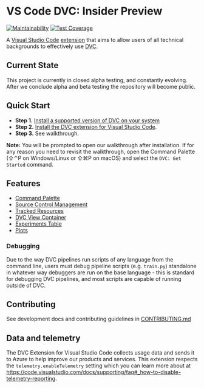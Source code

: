# VS Code DVC: Insider Preview

<!--- These will be broken until the repo is public --->
<!--- [![Continuous Integration](https://github.com/iterative/vscode-dvc/actions/workflows/continuous-integration.yml/badge.svg)](https://github.com/iterative/vscode-dvc/actions/workflows/continuous-integration.yml) --->
<!--- [![Cross-Platform Test](https://github.com/iterative/vscode-dvc/actions/workflows/cross-platform-test.yml/badge.svg)](https://github.com/iterative/vscode-dvc/actions/workflows/cross-platform-test.yml) --->
<!-- [![DVC CLI Output Test](https://github.com/iterative/vscode-dvc/actions/workflows/dvc-cli-output-test.yml/badge.svg)](https://github.com/iterative/vscode-dvc/actions/workflows/dvc-cli-output-test.yml) -->

[![Maintainability](https://api.codeclimate.com/v1/badges/fb243c31ea059c0038b2/maintainability)](https://codeclimate.com/repos/608b5886f52398018b00264c/maintainability)
[![Test Coverage](https://api.codeclimate.com/v1/badges/fb243c31ea059c0038b2/test_coverage)](https://codeclimate.com/repos/608b5886f52398018b00264c/test_coverage)

A [Visual Studio Code](https://code.visualstudio.com/)
[extension](https://marketplace.visualstudio.com/VSCode) that aims to allow
users of all technical backgrounds to effectively use [DVC](https://dvc.org/).

## Current State

This project is currently in closed alpha testing, and constantly evolving.
After we conclude alpha and beta testing the repository will become public.

## Quick Start

- **Step 1.**
  [Install a supported version of DVC on your system](https://dvc.org/doc/install)
- **Step 2.**
  [Install the DVC extension for Visual Studio Code](https://code.visualstudio.com/docs/editor/extension-gallery).
- **Step 3.** See walkthrough.

**Note:** You will be prompted to open our walkthrough after installation. If
for any reason you need to revisit the walkthrough, open the Command Palette
(⇧⌃P on Windows/Linux or ⇧⌘P on macOS) and select the `DVC: Get Started`
command.

## Features

- [Command Palette](extension/resources/walkthrough/command-palette.md)
- [Source Control Management](extension/resources/walkthrough/source-control-management.md)
- [Tracked Resources](extension/resources/walkthrough/tracked-explorer.md)
- [DVC View Container](extension/resources/walkthrough/view-container.md)
- [Experiments Table](extension/resources/walkthrough/experiments-table.md)
- [Plots](extension/resources/walkthrough/plots.md)

### Debugging

Due to the way DVC pipelines run scripts of any language from the command line,
users must debug pipeline scripts (e.g. `train.py`) standalone in whatever way
debuggers are run on the base language - this is standard for debugging DVC
pipelines, and most scripts are capable of running outside of DVC.

## Contributing

See development docs and contributing guidelines in
[CONTRIBUTING.md](CONTRIBUTING.md)

## Data and telemetry

The DVC Extension for Visual Studio Code collects usage data and sends it to
Azure to help improve our products and services. This extension respects the
`telemetry.enableTelemetry` setting which you can learn more about at
https://code.visualstudio.com/docs/supporting/faq#_how-to-disable-telemetry-reporting.
